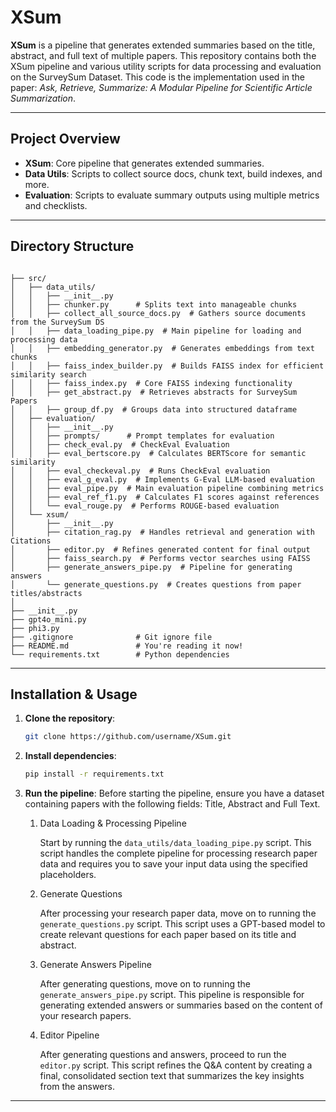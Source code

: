 # XSum
**XSum** is a pipeline that generates extended summaries based on the title, abstract, and full text of multiple papers. This repository contains both the XSum pipeline and various utility scripts for data processing and evaluation on the SurveySum Dataset. This code is the implementation used in the paper: *Ask, Retrieve, Summarize: A Modular Pipeline for Scientific Article Summarization*.

---

## Project Overview

- **XSum**: Core pipeline that generates extended summaries.
- **Data Utils**: Scripts to collect source docs, chunk text, build indexes, and more.
- **Evaluation**: Scripts to evaluate summary outputs using multiple metrics and checklists.

---

## Directory Structure

```

├── src/
│   ├── data_utils/
│   │   ├── __init__.py     
│   │   ├── chunker.py      # Splits text into manageable chunks
│   │   ├── collect_all_source_docs.py  # Gathers source documents from the SurveySum DS
│   │   ├── data_loading_pipe.py  # Main pipeline for loading and processing data
│   │   ├── embedding_generator.py  # Generates embeddings from text chunks
│   │   ├── faiss_index_builder.py  # Builds FAISS index for efficient similarity search
│   │   ├── faiss_index.py  # Core FAISS indexing functionality
│   │   ├── get_abstract.py  # Retrieves abstracts for SurveySum Papers
│   │   ├── group_df.py  # Groups data into structured dataframe
│   ├── evaluation/
│   │   ├── __init__.py
│   │   ├── prompts/      # Prompt templates for evaluation
│   │   ├── check_eval.py  # CheckEval Evaluation
│   │   ├── eval_bertscore.py  # Calculates BERTScore for semantic similarity
│   │   ├── eval_checkeval.py  # Runs CheckEval evaluation
│   │   ├── eval_g_eval.py  # Implements G-Eval LLM-based evaluation
│   │   ├── eval_pipe.py  # Main evaluation pipeline combining metrics
│   │   ├── eval_ref_f1.py  # Calculates F1 scores against references
│   │   └── eval_rouge.py  # Performs ROUGE-based evaluation
│   └── xsum/ 
│       ├── __init__.py
│       ├── citation_rag.py  # Handles retrieval and generation with Citations
│       ├── editor.py  # Refines generated content for final output
│       ├── faiss_search.py  # Performs vector searches using FAISS
│       ├── generate_answers_pipe.py  # Pipeline for generating answers
│       └── generate_questions.py  # Creates questions from paper titles/abstracts
│       
├── __init__.py
├── gpt4o_mini.py
├── phi3.py
├── .gitignore              # Git ignore file
├── README.md               # You're reading it now!
└── requirements.txt        # Python dependencies 
```

---

## Installation & Usage

1. **Clone the repository**:
   ```bash
   git clone https://github.com/username/XSum.git
   ```
2. **Install dependencies**:
   ```bash
   pip install -r requirements.txt
   ```
3. **Run the pipeline**:
   Before starting the pipeline, ensure you have a dataset containing papers with the following fields: Title, Abstract and  Full Text.

   1. Data Loading & Processing Pipeline
   
      Start by running the `data_utils/data_loading_pipe.py` script. This script handles the complete pipeline for processing research paper data and requires you to save your input data using the specified placeholders.

   2. Generate Questions

      After processing your research paper data, move on to running the `generate_questions.py` script. This script uses a GPT-based model to create relevant questions for each paper based on its title and abstract.

   3. Generate Answers Pipeline

      After generating questions, move on to running the `generate_answers_pipe.py` script. This pipeline is responsible for generating extended answers or summaries based on the content of your research papers.

   4. Editor Pipeline

      After generating questions and answers, proceed to run the `editor.py` script. This script refines the Q&A content by creating a final, consolidated section text that summarizes the key insights from the answers.
---
